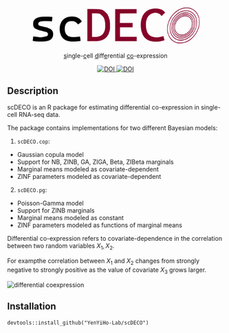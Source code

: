 <p align="center">
  <img src="./images/scdeco_logo.svg" alt="scDECO logo" width="400">
</p>

<p align="center">
  <align="center"><ins>s</ins>ingle-<ins>c</ins>ell <ins>d</ins>iff<ins>e</ins>rential <ins>co</ins>-expression
</p>

<div align="center">
  <a href="https://doi.org/10.1111/biom.13701">
    <img src="https://img.shields.io/badge/DOI-doi.org%2F10.1111%2Fbiom.13701-blue" alt="DOI">
  </a>
  <a href="https://doi.org/10.1111/biom.13457">
    <img src="https://img.shields.io/badge/DOI-doi.org%2F10.1111%2Fbiom.13457-blue" alt="DOI">
  </a>
</div>





## Description

scDECO is an R package for estimating differential co-expression in single-cell RNA-seq data. 

The package contains implementations for two different Bayesian models:
1. `scDECO.cop`:
* Gaussian copula model
* Support for NB, ZINB, GA, ZIGA, Beta, ZIBeta marginals
* Marginal means modeled as covariate-dependent
* ZINF parameters modeled as covariate-dependent
2. `scDECO.pg`:
* Poisson-Gamma model
* Support for ZINB marginals
* Marginal means modeled as constant
* ZINF parameters modeled as functions of marginal means



Differential co-expression refers to covariate-dependence in the correlation between two random variables $X_1, X_2$. 

For exampthe correlation between $X_1$ and $X_2$ changes from strongly negative to strongly positive as the value of covariate $X_3$ grows larger.

<img src="images/dynamic_corr_plot.svg" alt="differential coexpression" width="600">

## Installation

```{r, eval=FALSE, message=FALSE, warning=FALSE}
devtools::install_github("YenYiHo-Lab/scDECO")
```









